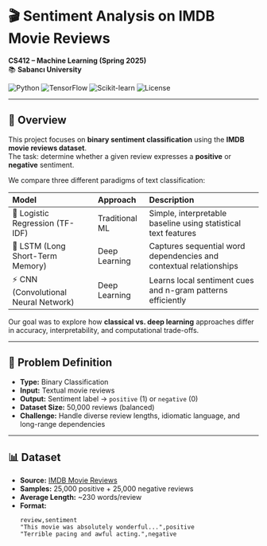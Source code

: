 # 🎬 Sentiment Analysis on IMDB Movie Reviews  
**CS412 – Machine Learning (Spring 2025)**  
📚 **Sabancı University**  

![Python](https://img.shields.io/badge/Python-3.10-blue.svg)
![TensorFlow](https://img.shields.io/badge/TensorFlow-Keras-orange.svg)
![Scikit-learn](https://img.shields.io/badge/Scikit--learn-1.5-green.svg)
![License](https://img.shields.io/badge/License-Academic-lightgrey.svg)

---

## 🧠 Overview  
This project focuses on **binary sentiment classification** using the **IMDB movie reviews dataset**.  
The task: determine whether a given review expresses a **positive** or **negative** sentiment.  

We compare three different paradigms of text classification:  

| Model | Approach | Description |
|:------|:----------|:-------------|
| 🧩 Logistic Regression (TF-IDF) | Traditional ML | Simple, interpretable baseline using statistical text features |
| 🔁 LSTM (Long Short-Term Memory) | Deep Learning | Captures sequential word dependencies and contextual relationships |
| ⚡ CNN (Convolutional Neural Network) | Deep Learning | Learns local sentiment cues and n-gram patterns efficiently |

Our goal was to explore how **classical vs. deep learning** approaches differ in accuracy, interpretability, and computational trade-offs.

---

## 🧩 Problem Definition  
- **Type:** Binary Classification  
- **Input:** Textual movie reviews  
- **Output:** Sentiment label → `positive` (1) or `negative` (0)  
- **Dataset Size:** 50,000 reviews (balanced)  
- **Challenge:** Handle diverse review lengths, idiomatic language, and long-range dependencies  

---

## 📊 Dataset  
- **Source:** [IMDB Movie Reviews](https://ai.stanford.edu/~amaas/data/sentiment/)  
- **Samples:** 25,000 positive + 25,000 negative reviews  
- **Average Length:** ~230 words/review  
- **Format:**
  ```text
  review,sentiment
  "This movie was absolutely wonderful...",positive
  "Terrible pacing and awful acting.",negative
